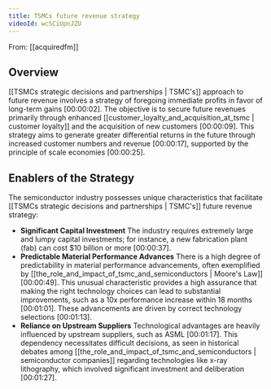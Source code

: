 ```yaml
---
title: TSMCs future revenue strategy
videoId: wcSCiUpnJZU
---
```


From: [[acquiredfm]] <br/> 

## Overview

[[TSMCs strategic decisions and partnerships | TSMC's]] approach to future revenue involves a strategy of foregoing immediate profits in favor of long-term gains <a class="yt-timestamp" data-t="00:00:02">[00:00:02]</a>. The objective is to secure future revenues primarily through enhanced [[customer_loyalty_and_acquisition_at_tsmc | customer loyalty]] and the acquisition of new customers <a class="yt-timestamp" data-t="00:00:09">[00:00:09]</a>. This strategy aims to generate greater differential returns in the future through increased customer numbers and revenue <a class="yt-timestamp" data-t="00:00:17">[00:00:17]</a>, supported by the principle of scale economies <a class="yt-timestamp" data-t="00:00:25">[00:00:25]</a>.

## Enablers of the Strategy

The semiconductor industry possesses unique characteristics that facilitate [[TSMCs strategic decisions and partnerships | TSMC's]] future revenue strategy:

*   **Significant Capital Investment** The industry requires extremely large and lumpy capital investments; for instance, a new fabrication plant (fab) can cost $10 billion or more <a class="yt-timestamp" data-t="00:00:37">[00:00:37]</a>.
*   **Predictable Material Performance Advances** There is a high degree of predictability in material performance advancements, often exemplified by [[the_role_and_impact_of_tsmc_and_semiconductors | Moore's Law]] <a class="yt-timestamp" data-t="00:00:49">[00:00:49]</a>. This unusual characteristic provides a high assurance that making the right technology choices can lead to substantial improvements, such as a 10x performance increase within 18 months <a class="yt-timestamp" data-t="00:01:01">[00:01:01]</a>. These advancements are driven by correct technology selections <a class="yt-timestamp" data-t="00:01:13">[00:01:13]</a>.
*   **Reliance on Upstream Suppliers** Technological advantages are heavily influenced by upstream suppliers, such as ASML <a class="yt-timestamp" data-t="00:01:17">[00:01:17]</a>. This dependency necessitates difficult decisions, as seen in historical debates among [[the_role_and_impact_of_tsmc_and_semiconductors | semiconductor companies]] regarding technologies like x-ray lithography, which involved significant investment and deliberation <a class="yt-timestamp" data-t="00:01:27">[00:01:27]</a>.